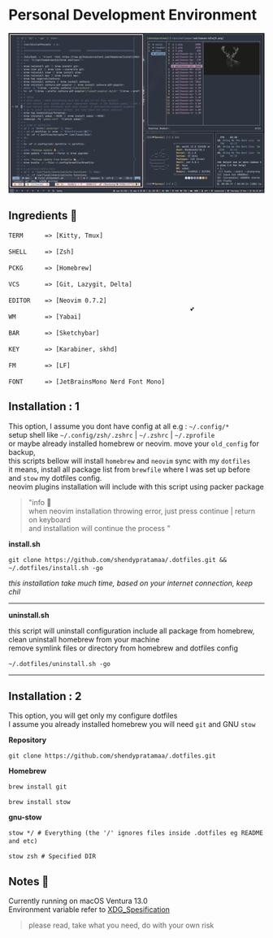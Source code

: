 # Personal Development Environment

![example](./ohmysetup.png)

## Ingredients 🥘

```"info"
TERM      => [Kitty, Tmux]

SHELL     => [Zsh]

PCKG      => [Homebrew]

VCS       => [Git, Lazygit, Delta]

EDITOR    => [Neovim 0.7.2]
                                                  💕
WM        => [Yabai]

BAR       => [Sketchybar]

KEY       => [Karabiner, skhd]

FM        => [LF]

FONT      => [JetBrainsMono Nerd Font Mono]
```

## Installation : 1

This option, I assume you dont have config at all e.g : `~/.config/*` \
setup shell like `~/.config/zsh/.zshrc` | `~/.zshrc` | `~/.zprofile` \
or maybe already installed homebrew or neovim. move your `old_config` for backup, \
this scripts bellow will install `homebrew` and `neovim` sync with my `dotfiles` \
it means, install all package list from `brewfile` where I was set up before \
and `stow` my dotfiles config. \
neovim plugins installation will include with this script using packer package

> "info 💁 \
> when neovim installation throwing error, just press continue | return on keyboard \
> and installation will continue the process
> "

**install.sh**

```git"
git clone https://github.com/shendypratamaa/.dotfiles.git && ~/.dotfiles/install.sh -go
```

_this installation take much time, based on your internet connection, keep chil_

<hr>

**uninstall.sh**

this script will uninstall configuration include all package from homebrew, \
clean uninstall homebrew from your machine \
remove symlink files or directory from homebrew and dotfiles config

```git"
~/.dotfiles/uninstall.sh -go
```

<hr>

## Installation : 2

This option, you will get only my configure dotfiles \
I assume you already installed homebrew you will need `git` and GNU `stow`

**Repository**

```"git"
git clone https://github.com/shendypratamaa/.dotfiles.git
```

**Homebrew**

```"git"
brew install git
```

```"git"
brew install stow
```

**gnu-stow**

```"git"
stow */ # Everything (the '/' ignores files inside .dotfiles eg README and etc)
```

```"git"
stow zsh # Specified DIR
```

## Notes 📖

Currently running on macOS Ventura 13.0 \
Environment variable refer to [XDG_Spesification](https://specifications.freedesktop.org/basedir-spec/basedir-spec-latest.html)

> please read, take what you need, do with your own risk
